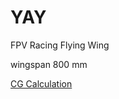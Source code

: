 # YAY
FPV Racing Flying Wing

wingspan 800 mm

[CG Calculation](http://winglib.com/wing/yay-fpv-racing-wing)
